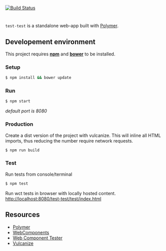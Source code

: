 [![Build Status](https://travis-ci.org/jilow/test-test.svg?branch=master)](https://travis-ci.org/jilow/test-test)

# <test-test>

`test-test` is a standalone web-app built with [Polymer](https://www.polymer-project.org/).

## Developement environment

This project requires **[npm](https://www.npmjs.com/)** and **[bower](https://bower.io/#install-bower)** to be installed.

### Setup

```bash
$ npm install && bower update
```

### Run

```bash
$ npm start
```
_default port is 8080_

### Production

Create a dist version of the project with vulcanize. This will inline all HTML imports, thus reducing the number require network requests.

```bash
$ npm run build
```

### Test

Run tests from console/terminal
```bash
$ npm test
```

Run wct tests in browser with locally hosted content.
[http://localhost:8080/test-test/test/index.html](http://localhost:8080/test-test/test/index.html)

## Resources

* [Polymer](https://www.polymer-project.org/)
* [WebComponents](http://webcomponents.org/)
* [Web Component Tester](https://github.com/Polymer/web-component-tester)
* [Vulcanize](https://www.npmjs.com/package/vulcanize)